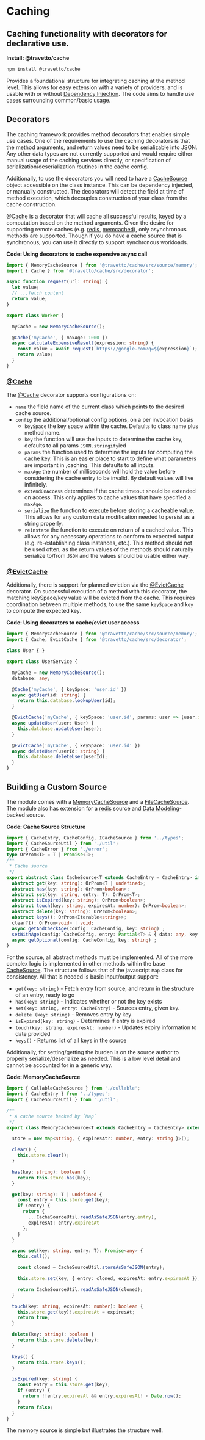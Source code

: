 <!-- This file was generated by the framweork and should not be modified directly -->
<!-- Please modify https://github.com/travetto/travetto/tree/1.0.0-devmodule/cache/README.ts and execute "npm run docs" to rebuild -->
# Caching
## Caching functionality with decorators for declarative use.

**Install: @travetto/cache**
```bash
npm install @travetto/cache
```

Provides a foundational structure for integrating caching at the method level.  This allows for easy extension with a variety of providers, and is usable with or without [Dependency Injection](https://github.com/travetto/travetto/tree/1.0.0-dev/module/di "Dependency registration/management and injection support.").  The code aims to handle use cases surrounding common/basic usage.

## Decorators
The caching framework provides method decorators that enables simple use cases.  One of the requirements to use the caching decorators is that the method arguments, and return values need to be serializable into JSON.  Any other data types are not currently supported and would require either manual usage of the caching services directly, or specification of serialization/deserialization routines in the cache config.

Additionally, to use the decorators you will need to have a [CacheSource](https://github.com/travetto/travetto/tree/1.0.0-dev/module/cache/src/source/core.ts#L10) object accessible on the class instance. This can be dependency injected, or manually constructed. The decorators will detect the field at time of method execution, which decouples construction of your class from the cache construction.

[@Cache](https://github.com/travetto/travetto/tree/1.0.0-dev/module/cache/src/decorator.ts#L16) is a decorator that will cache all successful results, keyed by a computation based on the method arguments.  Given the desire for supporting remote caches (e.g. [redis](https://redis.io), [memcached](https://memcached.org)), only asynchronous methods are supported. Though if you do have a cache source that is synchronous, you can use it directly to support synchronous workloads.

**Code: Using decorators to cache expensive async call**
```typescript
import { MemoryCacheSource } from '@travetto/cache/src/source/memory';
import { Cache } from '@travetto/cache/src/decorator';

async function request(url: string) {
  let value;
  // ...fetch content
  return value;
}

export class Worker {

  myCache = new MemoryCacheSource();

  @Cache('myCache', { maxAge: 1000 })
  async calculateExpensiveResult(expression: string) {
    const value = await request(`https://google.com?q=${expression}`);
    return value;
  }
}
```

### [@Cache](https://github.com/travetto/travetto/tree/1.0.0-dev/module/cache/src/decorator.ts#L16)

The [@Cache](https://github.com/travetto/travetto/tree/1.0.0-dev/module/cache/src/decorator.ts#L16) decorator supports configurations on:

   
   *  `name` the field name of the current class which points to the desired cache source.
   *  `config` the additional/optional config options, on a per invocation basis    
      *  `keySpace` the key space within the cache.  Defaults to class name plus method name.
      *  `key` the function  will use the inputs to determine the cache key, defaults to all params `JSON.stringify`ied
      *  `params` the function used to determine the inputs for computing the cache key.  This is an easier place to start to define what parameters are important in ,caching. This defaults to all inputs.
      *  `maxAge` the number of milliseconds will hold the value before considering the cache entry to be invalid.  By default values will live infinitely.
      *  `extendOnAccess` determines if the cache timeout should be extended on access.  This only applies to cache values that have specified a `maxAge`.
      *  `serialize` the function to execute before storing a cacheable value.  This allows for any custom data modification needed to persist as a string properly.
      *  `reinstate` the function to execute on return of a cached value.  This allows for any necessary operations to conform to expected output (e.g. re-establishing class instances, etc.).  This method should not be used often, as the return values of the methods should naturally serialize to/from `JSON` and the values should be usable either way.

### [@EvictCache](https://github.com/travetto/travetto/tree/1.0.0-dev/module/cache/src/decorator.ts#L27)

Additionally, there is support for planned eviction via the [@EvictCache](https://github.com/travetto/travetto/tree/1.0.0-dev/module/cache/src/decorator.ts#L27) decorator.  On successful execution of a method with this decorator, the matching keySpace/key value will be evicted from the cache.  This requires coordination between multiple methods, to use the same `keySpace` and `key` to compute the expected key.

**Code: Using decorators to cache/evict user access**
```typescript
import { MemoryCacheSource } from '@travetto/cache/src/source/memory';
import { Cache, EvictCache } from '@travetto/cache/src/decorator';

class User { }

export class UserService {

  myCache = new MemoryCacheSource();
  database: any;

  @Cache('myCache', { keySpace: 'user.id' })
  async getUser(id: string) {
    return this.database.lookupUser(id);
  }

  @EvictCache('myCache', { keySpace: 'user.id', params: user => [user.id] })
  async updateUser(user: User) {
    this.database.updateUser(user);
  }

  @EvictCache('myCache', { keySpace: 'user.id' })
  async deleteUser(userId: string) {
    this.database.deleteUser(userId);
  }
}
```

## Building a Custom Source

The module comes with a [MemoryCacheSource](https://github.com/travetto/travetto/tree/1.0.0-dev/module/cache/src/source/memory.ts#L8) and a [FileCacheSource](https://github.com/travetto/travetto/tree/1.0.0-dev/module/cache/src/source/file.ts#L22). The module also has extension for a [redis](https://redis.io) source and [Data Modeling](https://github.com/travetto/travetto/tree/1.0.0-dev/module/model "Datastore abstraction for CRUD operations with advanced query support.")-backed source.

**Code: Cache Source Structure**
```typescript
import { CacheEntry, CacheConfig, ICacheSource } from '../types';
import { CacheSourceUtil } from './util';
import { CacheError } from './error';
type OrProm<T> = T | Promise<T>;
/**
 * Cache source
 */
export abstract class CacheSource<T extends CacheEntry = CacheEntry> implements ICacheSource<T> {
  abstract get(key: string): OrProm<T | undefined>;
  abstract has(key: string): OrProm<boolean>;
  abstract set(key: string, entry: T): OrProm<T>;
  abstract isExpired(key: string): OrProm<boolean>;
  abstract touch(key: string, expiresAt: number): OrProm<boolean>;
  abstract delete(key: string): OrProm<boolean>;
  abstract keys(): OrProm<Iterable<string>>;
  clear?(): OrProm<void> | void;
  async getAndCheckAge(config: CacheConfig, key: string) ;
  setWithAge(config: CacheConfig, entry: Partial<T> & { data: any, key: string }) ;
  async getOptional(config: CacheConfig, key: string) ;
}
```

For the source, all abstract methods must be implemented. All of the more complex logic is implemented in other methods within the base [CacheSource](https://github.com/travetto/travetto/tree/1.0.0-dev/module/cache/src/source/core.ts#L10).   The structure follows that of the javascript `Map` class for consistency. All that is needed is basic input/output support:

   
   *  `get(key: string)` - Fetch entry from source, and return in the structure of an entry, ready to go
   *  `has(key: string)` - Indicates whether or not the key exists
   *  `set(key: string, entry: CacheEntry)` - Sources entry, given `key`.
   *  `delete (key: string)` - Removes entry by key
   *  `isExpired(key: string)` - Determines if entry is expired
   *  `touch(key: string, expiresAt: number)` - Updates expiry information to date provided
   *  `keys()` - Returns list of all keys in the source

Additionally, for setting/getting the burden is on the source author to properly serialize/deserialize as needed.  This is a low level detail and cannot be accounted for in a generic way.

**Code: MemoryCacheSource**
```typescript
import { CullableCacheSource } from './cullable';
import { CacheEntry } from '../types';
import { CacheSourceUtil } from './util';

/**
 * A cache source backed by `Map`
 */
export class MemoryCacheSource<T extends CacheEntry = CacheEntry> extends CullableCacheSource<T> {

  store = new Map<string, { expiresAt?: number, entry: string }>();

  clear() {
    this.store.clear();
  }

  has(key: string): boolean {
    return this.store.has(key);
  }

  get(key: string): T | undefined {
    const entry = this.store.get(key);
    if (entry) {
      return {
        ...CacheSourceUtil.readAsSafeJSON(entry.entry),
        expiresAt: entry.expiresAt
      };
    }
  }

  async set(key: string, entry: T): Promise<any> {
    this.cull();

    const cloned = CacheSourceUtil.storeAsSafeJSON(entry);

    this.store.set(key, { entry: cloned, expiresAt: entry.expiresAt });

    return CacheSourceUtil.readAsSafeJSON(cloned);
  }

  touch(key: string, expiresAt: number): boolean {
    this.store.get(key)!.expiresAt = expiresAt;
    return true;
  }

  delete(key: string): boolean {
    return this.store.delete(key);
  }

  keys() {
    return this.store.keys();
  }

  isExpired(key: string) {
    const entry = this.store.get(key);
    if (entry) {
      return !!entry.expiresAt && entry.expiresAt! < Date.now();
    }
    return false;
  }
}
```

The memory source is simple but illustrates the structure well.
